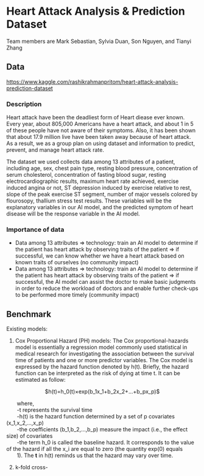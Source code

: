 # Heart Attack Analysis & Prediction Dataset
Team members are Mark Sebastian, Sylvia Duan, Son Nguyen, and Tianyi Zhang
## Data
https://www.kaggle.com/rashikrahmanpritom/heart-attack-analysis-prediction-dataset
### Description
Heart attack have been the deadliest form of Heart diease ever known. Every year, about 805,000 Americans have a heart attack, and about 1 in 5 of these people have not aware of their symptoms. Also, it has been shown that about 17.9 million live have been taken away because of heart attack. As a result, we as a group plan on using dataset and information to predict, prevent, and manage heart attack rate.<br />

The dataset we used collects data among 13 attributes of a patient, including age, sex, chest pain type, resting blood pressure, concentration of serum cholesterol, concentration of fasting blood sugar, resting electrocardiographic results, maximum heart rate achieved, exercise induced angina or not, ST depression induced by exercise relative to rest, slope of the peak exercise ST segment, number of major vessels colored by flourosopy, thallium stress test results. These variables will be the explanatory variables in our AI model, and the predicted symptom of heart disease will be the response variable in the AI model.
### Importance of data
- Data among 13 attributes => technology: train an AI model to determine if the patient has heart attack by observing traits of the patient => if successful, we can know whether we have a heart attack based on known traits of ourselves (no community impact)
- Data among 13 attributes => technology: train an AI model to determine if the patient has heart attack by observing traits of the patient => if successful, the AI model can assist the doctor to make basic judgments in order to reduce the workload of doctors and enable further check-ups to be performed more timely (community impact)
## Benchmark
Existing models:
1. Cox Proportional Hazard (PH) models: The Cox proportional-hazards model is essentially a regression model commonly used statistical in medical research for investigating the association between the survival time of patients and one or more predictor variables. The Cox model is expressed by the hazard function denoted by h(t). Briefly, the hazard function can be interpreted as the risk of dying at time t. It can be estimated as follow:

<p align="center">
$h(t)=h_0(t)×exp(b_1x_1+b_2x_2+...+b_px_p)$
</p>

&nbsp; &nbsp; &nbsp; &nbsp;where,<br/>
&nbsp; &nbsp; &nbsp; &nbsp;-t represents the survival time<br/>
&nbsp; &nbsp; &nbsp; &nbsp;-h(t) is the hazard function determined by a set of p covariates (x_1,x_2,...,x_p)<br/>
&nbsp; &nbsp; &nbsp; &nbsp;-the coefficients (b_1,b_2,...,b_p) measure the impact (i.e., the effect size) of covariates<br/>
&nbsp; &nbsp; &nbsp; &nbsp;-the term h_0 is called the baseline hazard. It corresponds to the value of the hazard if all the x_i are equal to zero (the quantity exp(0) equals<br/> 
&nbsp; &nbsp; &nbsp; &nbsp;1). The **t** in h(t) reminds us that the hazard may vary over time.


2. k-fold cross-
